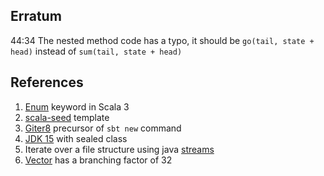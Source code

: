 ## Erratum

44:34 The nested method code has a typo, it should be `go(tail, state + head)` instead of `sum(tail, state + head)`

## References

1. [Enum](https://dotty.epfl.ch/docs/reference/enums/enums.html) keyword in Scala 3
1. [scala-seed](https://github.com/scala/scala-seed.g8) template
1. [Giter8](http://www.foundweekends.org/giter8/) precursor of `sbt new` command
1. [JDK 15](https://openjdk.java.net/projects/jdk/15/) with sealed class
1. Iterate over a file structure using java [streams](https://www.baeldung.com/java-folder-size)
1. [Vector](https://docs.scala-lang.org/overviews/collections-2.13/concrete-immutable-collection-classes.html#vectors) has a branching factor of 32 
